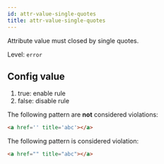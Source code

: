 ```yaml
---
id: attr-value-single-quotes
title: attr-value-single-quotes
---
```


Attribute value must closed by single quotes.

Level: `error`

## Config value

1. true: enable rule
2. false: disable rule

The following pattern are **not** considered violations:

<!-- prettier-ignore -->
```html
<a href='' title='abc'></a>
```

The following pattern is considered violation:

<!-- prettier-ignore -->
```html
<a href="" title="abc"></a>
```
